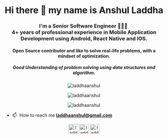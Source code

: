 <h1 align="center">Hi there 👋 my name is Anshul Laddha</h1>
<h3 align="center">I'm a Senior Software Engineer 󠀠󠀠👨🏽‍💻 󠀠󠀠󠀠<br>
4+ years of professional experience in Mobile Application Development using Android, React Native and IOS.
  <br>
  <h4 align="center">Open Source contributor and like to solve real-life problems, with a mindset of optimization.</>
  <br>
  <h5 align="center">Good Understanding of problem solving using <b>data structures and algorithm</b>.</>
  <br>
</h3>

<p align="center"> <img src="https://komarev.com/ghpvc/?username=laddhaanshul&color=green" alt="laddhaanshul" /> </p>

<p align="center"> <img src="https://github-readme-stats.vercel.app/api?username=laddhaanshul&show_icons=true&count_private=true&include_all_commits=true&hide=issues,contribs" alt="laddhaanshul" /> </p>
<p align="center"> <img src="https://github-readme-stats.vercel.app/api/top-langs/?username=laddhaanshul&hide=html&layout=compact&langs_count=20" alt="laddhaanshul" /> </p>


- 📫 󠀠󠀠 How to reach me **laddhaanshul@gmail.com**


<p align="center">
<a href="https://www.linkedin.com/in/laddhaanshul/" target="blank"><img align="center" src="https://img.icons8.com/color/48/000000/linkedin-circled.png" alt="laddhaanshul" height="30" width="30" /></a>
<a href="https://stackoverflow.com/" target="blank"><img align="center" src="https://img.icons8.com/color/48/000000/stackoverflow.png" alt="laddhaanshul" height="30" width="30" /></a>
<a href="https://laddhaanshul.github.io/" target="blank"><img align="center" src="https://img.icons8.com/color/240/chrome--v1.png" alt="laddhaanshul" height="30" width="30" /></a>
</p>
